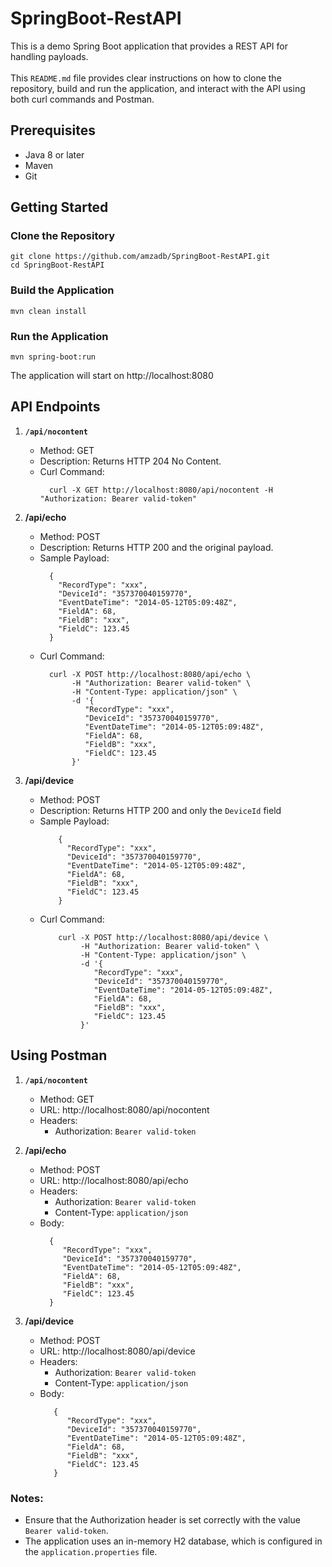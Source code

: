 # SpringBoot-RestAPI

This is a demo Spring Boot application that provides a REST API for handling payloads.<br><br>
This `README.md` file provides clear instructions on how to clone the repository, build and run the application, and interact with the API using both curl commands and Postman.

## Prerequisites
- Java 8 or later
- Maven
- Git

## Getting Started

### Clone the Repository
```
git clone https://github.com/amzadb/SpringBoot-RestAPI.git
cd SpringBoot-RestAPI
```

### Build the Application
```
mvn clean install
```

### Run the Application
```
mvn spring-boot:run
```

The application will start on http://localhost:8080

## API Endpoints
1. **<code>/api/nocontent</code>**
   * Method: GET
   * Description: Returns HTTP 204 No Content.
   * Curl Command:
     ```
       curl -X GET http://localhost:8080/api/nocontent -H "Authorization: Bearer valid-token"
     ```

2. **/api/echo**
   * Method: POST
   * Description: Returns HTTP 200 and the original payload.
   * Sample Payload:
     ```
       {
         "RecordType": "xxx",
         "DeviceId": "357370040159770",
         "EventDateTime": "2014-05-12T05:09:48Z",
         "FieldA": 68,
         "FieldB": "xxx",
         "FieldC": 123.45
       }
     ```
   * Curl Command:
     ```
       curl -X POST http://localhost:8080/api/echo \
            -H "Authorization: Bearer valid-token" \
            -H "Content-Type: application/json" \
            -d '{
               "RecordType": "xxx",
               "DeviceId": "357370040159770",
               "EventDateTime": "2014-05-12T05:09:48Z",
               "FieldA": 68,
               "FieldB": "xxx",
               "FieldC": 123.45
            }'
     ```

3. **/api/device**
   * Method: POST
   * Description: Returns HTTP 200 and only the <code>DeviceId</code> field
   * Sample Payload:
     ```
         {
           "RecordType": "xxx",
           "DeviceId": "357370040159770",
           "EventDateTime": "2014-05-12T05:09:48Z",
           "FieldA": 68,
           "FieldB": "xxx",
           "FieldC": 123.45
         }
     ```
   * Curl Command:
     ```
         curl -X POST http://localhost:8080/api/device \
              -H "Authorization: Bearer valid-token" \
              -H "Content-Type: application/json" \
              -d '{
                 "RecordType": "xxx",
                 "DeviceId": "357370040159770",
                 "EventDateTime": "2014-05-12T05:09:48Z",
                 "FieldA": 68,
                 "FieldB": "xxx",
                 "FieldC": 123.45
              }'
     ```

## Using Postman
1. **<code>/api/nocontent</code>**
   * Method: GET
   * URL: http://localhost:8080/api/nocontent
   * Headers:
      * Authorization: <code>Bearer valid-token</code>
      
2. **/api/echo**
   * Method: POST
   * URL: http://localhost:8080/api/echo
   * Headers:
      * Authorization: <code>Bearer valid-token</code>
      * Content-Type: <code>application/json</code>
    * Body:
      ```
        {
           "RecordType": "xxx",
           "DeviceId": "357370040159770",
           "EventDateTime": "2014-05-12T05:09:48Z",
           "FieldA": 68,
           "FieldB": "xxx",
           "FieldC": 123.45
        }
      ```
3. **/api/device**
   * Method: POST
   * URL: http://localhost:8080/api/device
   * Headers:
      * Authorization: <code>Bearer valid-token</code>
      * Content-Type: <code>application/json</code>
   * Body:
     ```
        {
           "RecordType": "xxx",
           "DeviceId": "357370040159770",
           "EventDateTime": "2014-05-12T05:09:48Z",
           "FieldA": 68,
           "FieldB": "xxx",
           "FieldC": 123.45
        }
     ```
### Notes:
* Ensure that the Authorization header is set correctly with the value <code>Bearer valid-token</code>.
* The application uses an in-memory H2 database, which is configured in the <code>application.properties</code> file.
